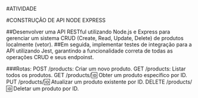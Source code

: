 #ATIVIDADE

#CONSTRUÇÃO DE API NODE EXPRESS

##Desenvolver uma API RESTful utilizando Node.js e Express para gerenciar um sistema CRUD (Create, Read, Update, Delete) de produtos localmente (vetor). 
##Em seguida, implementar testes de integração para a API utilizando Jest, garantindo a funcionalidade correta de todas as operações CRUD e seus endpoinst.

###Rotas: 
POST /products: Criar um novo produto.
GET /products: Listar todos os produtos.
GET /products/:id: Obter um produto específico por ID.
PUT /products/:id: Atualizar um produto existente por ID.
DELETE /products/:id: Deletar um produto por ID.
